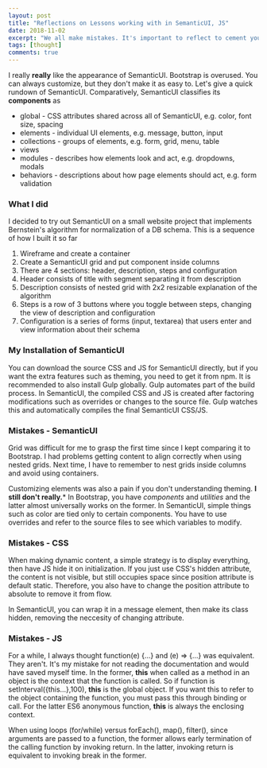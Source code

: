 ```yaml
---
layout: post
title: "Reflections on Lessons working with in SemanticUI, JS"
date: 2018-11-02
excerpt: "We all make mistakes. It's important to reflect to cement your understanding."
tags: [thought]
comments: true
---
```

I really **really** like the appearance of SemanticUI. Bootstrap is overused. You can always customize,
but they don't make it as easy to. Let's give a quick rundown of SemanticUI. 
Comparatively, SemanticUI classifies its **components** as 
* global - CSS attributes shared across all of SemanticUI, e.g. color, font size, spacing
* elements - individual UI elements, e.g. message, button, input
* collections - groups of elements, e.g. form, grid, menu, table
* views
* modules - describes how elements look and act, e.g. dropdowns, modals
* behaviors - descriptions about how page elements should act, e.g. form validation

### What I did ###

I decided to try out SemanticUI on a small website project that implements Bernstein's algorithm
for normalization of a DB schema. This is a sequence of how I built it so far
1. Wireframe and create a container
2. Create a SemanticUI grid and put component inside columns
3. There are 4 sections: header, description, steps and configuration
4. Header consists of title with segment separating it from description
5. Description consists of nested grid with 2x2 resizable explanation of the algorithm
6. Steps is a row of 3 buttons where you toggle between steps, changing the view of description and configuration
7. Configuration is a series of forms (input, textarea) that users enter and view information about their schema

### My Installation of SemanticUI ###
You can download the source CSS and JS for SemanticUI directly, but if you want the extra features
such as theming, you need to get it from npm. It is recommended to also install Gulp globally.
Gulp automates part of the build process. In SemanticUI, the compiled CSS and JS is created
after factoring modifications such as overrides or changes to the source file. Gulp watches this 
and automatically compiles the final SemanticUI CSS/JS.

### Mistakes - SemanticUI ###
Grid was difficult for me to grasp the first time since I kept comparing it to Bootstrap. 
I had problems getting content to align correctly when using nested grids.
Next time, I have to remember to nest grids inside columns and avoid using containers.

Customizing elements was also a pain if you don't understanding theming. **I still don't really.***
In Bootstrap, you have *components* and *utilities* and the latter almost universally works on the former.
In SemanticUI, simple things such as color are tied only to certain components.
You have to use overrides and refer to the source files to see which variables to modify.

### Mistakes - CSS ###
When making dynamic content, a simple strategy is to display everything, then have JS hide it on initialization.
If you just use CSS's hidden attribute, the content is not visible, but still occupies space since position attribute is default static.
Therefore, you also have to change the position attribute to absolute to remove it from flow.

In SemanticUI, you can wrap it in a message element, then make its class hidden, removing the neccesity of changing attribute.

### Mistakes - JS ###
For a while, I always thought function(e) {...} and (e) => {...} was equivalent.
They aren't. It's my mistake for not reading the documentation and would have saved myself time.
In the former, **this** when called as a method in an object is the context that the function is called.
So if function is setInterval({this...},100), **this** is the global object.
If you want this to refer to the object containing the function, you must pass this through binding or call.
For the latter ES6 anonymous function, **this** is always the enclosing context.

When using loops (for/while) versus forEach(), map(), filter(), since arguments are passed to a function,
the former allows early termination of the calling function by invoking return.
In the latter, invoking return is equivalent to invoking break in the former.